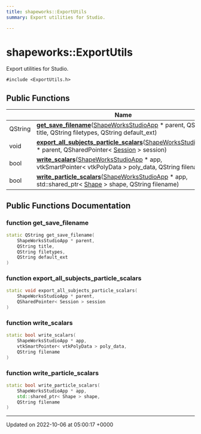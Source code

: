 ```yaml
---
title: shapeworks::ExportUtils
summary: Export utilities for Studio. 

---
```


# shapeworks::ExportUtils



Export utilities for Studio. 


`#include <ExportUtils.h>`

## Public Functions

|                | Name           |
| -------------- | -------------- |
| QString | **[get_save_filename](../Classes/classshapeworks_1_1ExportUtils.md#function-get-save-filename)**([ShapeWorksStudioApp](../Classes/classshapeworks_1_1ShapeWorksStudioApp.md) * parent, QString title, QString filetypes, QString default_ext) |
| void | **[export_all_subjects_particle_scalars](../Classes/classshapeworks_1_1ExportUtils.md#function-export-all-subjects-particle-scalars)**([ShapeWorksStudioApp](../Classes/classshapeworks_1_1ShapeWorksStudioApp.md) * parent, QSharedPointer< [Session](../Classes/classshapeworks_1_1Session.md) > session) |
| bool | **[write_scalars](../Classes/classshapeworks_1_1ExportUtils.md#function-write-scalars)**([ShapeWorksStudioApp](../Classes/classshapeworks_1_1ShapeWorksStudioApp.md) * app, vtkSmartPointer< vtkPolyData > poly_data, QString filename) |
| bool | **[write_particle_scalars](../Classes/classshapeworks_1_1ExportUtils.md#function-write-particle-scalars)**([ShapeWorksStudioApp](../Classes/classshapeworks_1_1ShapeWorksStudioApp.md) * app, std::shared_ptr< [Shape](../Classes/classshapeworks_1_1Shape.md) > shape, QString filename) |

## Public Functions Documentation

### function get_save_filename

```cpp
static QString get_save_filename(
    ShapeWorksStudioApp * parent,
    QString title,
    QString filetypes,
    QString default_ext
)
```


### function export_all_subjects_particle_scalars

```cpp
static void export_all_subjects_particle_scalars(
    ShapeWorksStudioApp * parent,
    QSharedPointer< Session > session
)
```


### function write_scalars

```cpp
static bool write_scalars(
    ShapeWorksStudioApp * app,
    vtkSmartPointer< vtkPolyData > poly_data,
    QString filename
)
```


### function write_particle_scalars

```cpp
static bool write_particle_scalars(
    ShapeWorksStudioApp * app,
    std::shared_ptr< Shape > shape,
    QString filename
)
```


-------------------------------

Updated on 2022-10-06 at 05:00:17 +0000